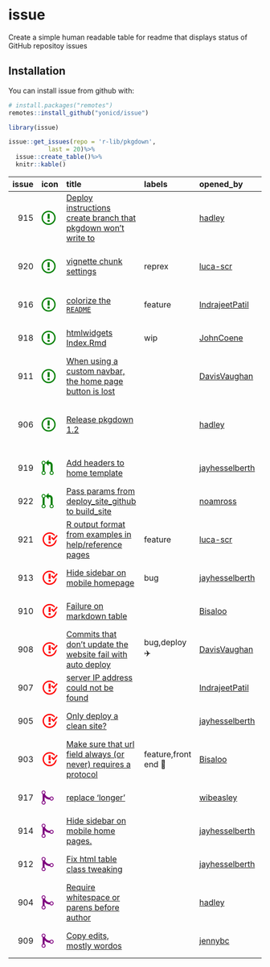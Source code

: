 
<!-- README.md is generated from README.Rmd. Please edit that file -->

# issue

Create a simple human readable table for readme that displays status of
GitHub repositoy issues

## Installation

You can install issue from github with:

``` r
# install.packages("remotes")
remotes::install_github("yonicd/issue")
```

``` r
library(issue)
```

``` r
issue::get_issues(repo = 'r-lib/pkgdown',
           last = 20)%>%
  issue::create_table()%>%
  knitr::kable()
```

| issue | icon                                                                                                                                                                                                                                                                                                                                                                                                                                                                                                                                                                                                                                                                                                                                                                                                                                                | title                                                                                                                                                                                                                                                                                                                                 | labels                    | opened\_by                                          | comments | comments\_users                                                                                                                                                                                                                                                                                                                                                                                                                                                                                                                                                                                                                                                                                                                                                                                                                                                                                                                                                                                                                                                                                                                                                                                                                                                                                                                               | assigned\_to | created             | updated             | closed              |
| ----: | :-------------------------------------------------------------------------------------------------------------------------------------------------------------------------------------------------------------------------------------------------------------------------------------------------------------------------------------------------------------------------------------------------------------------------------------------------------------------------------------------------------------------------------------------------------------------------------------------------------------------------------------------------------------------------------------------------------------------------------------------------------------------------------------------------------------------------------------------------- | :------------------------------------------------------------------------------------------------------------------------------------------------------------------------------------------------------------------------------------------------------------------------------------------------------------------------------------ | :------------------------ | :-------------------------------------------------- | :------- | :-------------------------------------------------------------------------------------------------------------------------------------------------------------------------------------------------------------------------------------------------------------------------------------------------------------------------------------------------------------------------------------------------------------------------------------------------------------------------------------------------------------------------------------------------------------------------------------------------------------------------------------------------------------------------------------------------------------------------------------------------------------------------------------------------------------------------------------------------------------------------------------------------------------------------------------------------------------------------------------------------------------------------------------------------------------------------------------------------------------------------------------------------------------------------------------------------------------------------------------------------------------------------------------------------------------------------------------------- | :----------- | :------------------ | :------------------ | :------------------ |
|   915 | <span title="Open Issue"><svg height="32" class="octicon octicon-issue-opened" viewBox="0 0 14 16" version="1.1" width="28" aria-hidden="true"><path fill-rule="evenodd" fill="green" d="M7 2.3c3.14 0 5.7 2.56 5.7 5.7s-2.56 5.7-5.7 5.7A5.71 5.71 0 0 1 1.3 8c0-3.14 2.56-5.7 5.7-5.7zM7 1C3.14 1 0 4.14 0 8s3.14 7 7 7 7-3.14 7-7-3.14-7-7-7zm1 3H6v5h2V4zm0 6H6v2h2v-2z"></path></svg></span>                                                                                                                                                                                                                                                                                                                                                                                                                                                   | <span title="Because `README.md` is not on the whitelist. Should change to &#39;CNAME&#39;? Or adjust `is_non_pkgdown_site`?">[Deploy instructions create branch that pkgdown won’t write to](https://github.com/r-lib/pkgdown/issues/915)</span>                                                                                     |                           | [hadley](https://github.com/hadley)                 | 2        | <span title="And recommend doing it outside of outside to avoid `.Rproj.user` issues">[hadley](https://github.com/r-lib/pkgdown/issues/915#issuecomment-441075673)</span>, <span title="If we adjust the suggestion for initialization to this:...">[jayhesselberth](https://github.com/r-lib/pkgdown/issues/915#issuecomment-442421868)</span>                                                                                                                                                                                                                                                                                                                                                                                                                                                                                                                                                                                                                                                                                                                                                                                                                                                                                                                                                                                               |              | 2018-11-22 16:15:06 | 2018-11-28 11:57:15 | NA                  |
|   920 | <span title="Open Issue"><svg height="32" class="octicon octicon-issue-opened" viewBox="0 0 14 16" version="1.1" width="28" aria-hidden="true"><path fill-rule="evenodd" fill="green" d="M7 2.3c3.14 0 5.7 2.56 5.7 5.7s-2.56 5.7-5.7 5.7A5.71 5.71 0 0 1 1.3 8c0-3.14 2.56-5.7 5.7-5.7zM7 1C3.14 1 0 4.14 0 8s3.14 7 7 7 7-3.14 7-7-3.14-7-7-7zm1 3H6v5h2V4zm0 6H6v2h2v-2z"></path></svg></span>                                                                                                                                                                                                                                                                                                                                                                                                                                                   | <span title="In package vignettes I usually set some defaults for chunks, such as:...">[vignette chunk settings](https://github.com/r-lib/pkgdown/issues/920)</span>                                                                                                                                                                  | reprex                    | [luca-scr](https://github.com/luca-scr)             | 4        | <span title="You can update site-wide figure settings in the [yaml config](https://pkgdown.r-lib.org/reference/build_articles.html#figures).">[jayhesselberth](https://github.com/r-lib/pkgdown/issues/920#issuecomment-441631577)</span>, <span title="Thanks for your reply. It seems that the settings about figure in yaml file have effect only on graphs produced by the examples in help pages, but not on graphs produced by vignettes. Furthermore, as mentioned above, settings specified using `opts_chunk$set` are not respected when the vignette is build for the website.">[luca-scr](https://github.com/r-lib/pkgdown/issues/920#issuecomment-441636730)</span>, <span title="I&#39;m surprised this doesn&#39;t have an effect on vignettes as it&#39;s documented in the `build_articles()` section. Can you generate [a reprex](https://github.com/r-lib/pkgdown/blob/master/.github/CONTRIBUTING.md#package-reprexes)?">[jayhesselberth](https://github.com/r-lib/pkgdown/issues/920#issuecomment-441647694)</span>, <span title="You may find at this link https://www.dropbox.com/s/novinalqxo6w4cr/test.zip?dl=0 a simple reproducible example of an R package with website and vignette created using pkgdown::build_site()...">[luca-scr](https://github.com/r-lib/pkgdown/issues/920#issuecomment-441815547)</span> |              | 2018-11-26 08:05:44 | 2018-11-26 22:01:13 | NA                  |
|   916 | <span title="Open Issue"><svg height="32" class="octicon octicon-issue-opened" viewBox="0 0 14 16" version="1.1" width="28" aria-hidden="true"><path fill-rule="evenodd" fill="green" d="M7 2.3c3.14 0 5.7 2.56 5.7 5.7s-2.56 5.7-5.7 5.7A5.71 5.71 0 0 1 1.3 8c0-3.14 2.56-5.7 5.7-5.7zM7 1C3.14 1 0 4.14 0 8s3.14 7 7 7 7-3.14 7-7-3.14-7-7-7zm1 3H6v5h2V4zm0 6H6v2h2v-2z"></path></svg></span>                                                                                                                                                                                                                                                                                                                                                                                                                                                   | <span title="With the new release, all `tibble` and `crayon` text are displayed in color in `reference` and `articles`, but the output in `README` files on homepage isn&#39;t. ...">[colorize the `README`](https://github.com/r-lib/pkgdown/issues/916)</span>                                                                      | feature                   | [IndrajeetPatil](https://github.com/IndrajeetPatil) | 0        |                                                                                                                                                                                                                                                                                                                                                                                                                                                                                                                                                                                                                                                                                                                                                                                                                                                                                                                                                                                                                                                                                                                                                                                                                                                                                                                                               |              | 2018-11-22 17:36:29 | 2018-11-26 18:33:07 | NA                  |
|   918 | <span title="Open Issue"><svg height="32" class="octicon octicon-issue-opened" viewBox="0 0 14 16" version="1.1" width="28" aria-hidden="true"><path fill-rule="evenodd" fill="green" d="M7 2.3c3.14 0 5.7 2.56 5.7 5.7s-2.56 5.7-5.7 5.7A5.71 5.71 0 0 1 1.3 8c0-3.14 2.56-5.7 5.7-5.7zM7 1C3.14 1 0 4.14 0 8s3.14 7 7 7 7-3.14 7-7-3.14-7-7-7zm1 3H6v5h2V4zm0 6H6v2h2v-2z"></path></svg></span>                                                                                                                                                                                                                                                                                                                                                                                                                                                   | <span title="It seems htmlwidgets&#39; dependencies are no longer included in the `index.Rmd`, and thus do not display....">[htmlwidgets Index.Rmd](https://github.com/r-lib/pkgdown/issues/918)</span>                                                                                                                               | wip                       | [JohnCoene](https://github.com/JohnCoene)           | 1        | <span title="This might be another bug caused by #834?">[jayhesselberth](https://github.com/r-lib/pkgdown/issues/918#issuecomment-441397574)</span>                                                                                                                                                                                                                                                                                                                                                                                                                                                                                                                                                                                                                                                                                                                                                                                                                                                                                                                                                                                                                                                                                                                                                                                           |              | 2018-11-24 20:34:22 | 2018-11-26 14:08:24 | NA                  |
|   911 | <span title="Open Issue"><svg height="32" class="octicon octicon-issue-opened" viewBox="0 0 14 16" version="1.1" width="28" aria-hidden="true"><path fill-rule="evenodd" fill="green" d="M7 2.3c3.14 0 5.7 2.56 5.7 5.7s-2.56 5.7-5.7 5.7A5.71 5.71 0 0 1 1.3 8c0-3.14 2.56-5.7 5.7-5.7zM7 1C3.14 1 0 4.14 0 8s3.14 7 7 7 7-3.14 7-7-3.14-7-7-7zm1 3H6v5h2V4zm0 6H6v2h2v-2z"></path></svg></span>                                                                                                                                                                                                                                                                                                                                                                                                                                                   | <span title="One of two things is supposed to happen when you use a custom navbar, as ggplot2 does:...">[When using a custom navbar, the home page button is lost](https://github.com/r-lib/pkgdown/issues/911)</span>                                                                                                                |                           | [DavisVaughan](https://github.com/DavisVaughan)     | 1        | <span title="This bug was probably introduced when fixing #777">[hadley](https://github.com/r-lib/pkgdown/issues/911#issuecomment-440865907)</span>                                                                                                                                                                                                                                                                                                                                                                                                                                                                                                                                                                                                                                                                                                                                                                                                                                                                                                                                                                                                                                                                                                                                                                                           |              | 2018-11-21 18:02:36 | 2018-11-22 00:36:26 | NA                  |
|   906 | <span title="Open Issue"><svg height="32" class="octicon octicon-issue-opened" viewBox="0 0 14 16" version="1.1" width="28" aria-hidden="true"><path fill-rule="evenodd" fill="green" d="M7 2.3c3.14 0 5.7 2.56 5.7 5.7s-2.56 5.7-5.7 5.7A5.71 5.71 0 0 1 1.3 8c0-3.14 2.56-5.7 5.7-5.7zM7 1C3.14 1 0 4.14 0 8s3.14 7 7 7 7-3.14 7-7-3.14-7-7-7zm1 3H6v5h2V4zm0 6H6v2h2v-2z"></path></svg></span>                                                                                                                                                                                                                                                                                                                                                                                                                                                   | <span title="Prepare for release:...">[Release pkgdown 1.2](https://github.com/r-lib/pkgdown/issues/906)</span>                                                                                                                                                                                                                       |                           | [hadley](https://github.com/hadley)                 | 6        | <span title="@jayhesselberth everything looks good from my end. Do you see any reason that I shouldn&#39;t go ahead and submit to CRAN?">[hadley](https://github.com/r-lib/pkgdown/issues/906#issuecomment-440352906)</span>, <span title="Looks good, go for it.">[jayhesselberth](https://github.com/r-lib/pkgdown/issues/906#issuecomment-440356869)</span>, <span title="It&#39;s live!">[hadley](https://github.com/r-lib/pkgdown/issues/906#issuecomment-440434729)</span>, <span title="I&#39;ll work on the blog post when I&#39;m back from TG">[hadley](https://github.com/r-lib/pkgdown/issues/906#issuecomment-440435584)</span>, <span title="FYI the travis build that would have deployed the version 1.2.0 build at the main site was cancelled, I think because you quickly made the next commit that incremented version number. So now the dev site version is correct (1.2.0.9000), but the &#39;released&#39; site is still the old version number (1.1.0.9000)....">[jayhesselberth](https://github.com/r-lib/pkgdown/issues/906#issuecomment-440440476)</span>, <span title="Oh I didn’t think about that. Although I have a vague memory that a release also kicks off a build?">[hadley](https://github.com/r-lib/pkgdown/issues/906#issuecomment-440463147)</span>                                                  |              | 2018-11-20 15:57:19 | 2018-11-20 23:14:38 | NA                  |
|   919 | <span title="Pull Request Open"><svg height="32" class="octicon octicon-git-pull-request" viewBox="0 0 12 16" version="1.1" width="24" aria-hidden="true"><path fill-rule="evenodd" fill="green" d="M11 11.28V5c-.03-.78-.34-1.47-.94-2.06C9.46 2.35 8.78 2.03 8 2H7V0L4 3l3 3V4h1c.27.02.48.11.69.31.21.2.3.42.31.69v6.28A1.993 1.993 0 0 0 10 15a1.993 1.993 0 0 0 1-3.72zm-1 2.92c-.66 0-1.2-.55-1.2-1.2 0-.65.55-1.2 1.2-1.2.65 0 1.2.55 1.2 1.2 0 .65-.55 1.2-1.2 1.2zM4 3c0-1.11-.89-2-2-2a1.993 1.993 0 0 0-1 3.72v6.56A1.993 1.993 0 0 0 2 15a1.993 1.993 0 0 0 1-3.72V4.72c.59-.34 1-.98 1-1.72zm-.8 10c0 .66-.55 1.2-1.2 1.2-.65 0-1.2-.55-1.2-1.2 0-.65.55-1.2 1.2-1.2.65 0 1.2.55 1.2 1.2zM2 4.2C1.34 4.2.8 3.65.8 3c0-.65.55-1.2 1.2-1.2.65 0 1.2.55 1.2 1.2 0 .65-.55 1.2-1.2 1.2z"></path></svg></span>                              | <span title="Fixes #918">[Add headers to home template](https://github.com/r-lib/pkgdown/pull/919)</span>                                                                                                                                                                                                                             |                           | [jayhesselberth](https://github.com/jayhesselberth) | 2        | <span title="@hadley Before merging, can you check the `content-article.html` template to see if we need to copy anything else into the `content-home.html` template?...">[jayhesselberth](https://github.com/r-lib/pkgdown/pull/919#issuecomment-441398108)</span>, <span title="I don&#39;t think that block is currently used, but probably should be included for the sake of completeness.">[hadley](https://github.com/r-lib/pkgdown/pull/919#issuecomment-443551801)</span>                                                                                                                                                                                                                                                                                                                                                                                                                                                                                                                                                                                                                                                                                                                                                                                                                                                            |              | 2018-11-24 21:51:52 | 2018-12-02 23:35:43 | NA                  |
|   922 | <span title="Pull Request Open"><svg height="32" class="octicon octicon-git-pull-request" viewBox="0 0 12 16" version="1.1" width="24" aria-hidden="true"><path fill-rule="evenodd" fill="green" d="M11 11.28V5c-.03-.78-.34-1.47-.94-2.06C9.46 2.35 8.78 2.03 8 2H7V0L4 3l3 3V4h1c.27.02.48.11.69.31.21.2.3.42.31.69v6.28A1.993 1.993 0 0 0 10 15a1.993 1.993 0 0 0 1-3.72zm-1 2.92c-.66 0-1.2-.55-1.2-1.2 0-.65.55-1.2 1.2-1.2.65 0 1.2.55 1.2 1.2 0 .65-.55 1.2-1.2 1.2zM4 3c0-1.11-.89-2-2-2a1.993 1.993 0 0 0-1 3.72v6.56A1.993 1.993 0 0 0 2 15a1.993 1.993 0 0 0 1-3.72V4.72c.59-.34 1-.98 1-1.72zm-.8 10c0 .66-.55 1.2-1.2 1.2-.65 0-1.2-.55-1.2-1.2 0-.65.55-1.2 1.2-1.2.65 0 1.2.55 1.2 1.2zM2 4.2C1.34 4.2.8 3.65.8 3c0-.65.55-1.2 1.2-1.2.65 0 1.2.55 1.2 1.2 0 .65-.55 1.2-1.2 1.2z"></path></svg></span>                              | <span title="This PR allows parameters to be passed from `deploy_site_github()` to `build_site()`, which is the documented behavior but is not implemented.">[Pass params from deploy\_site\_github to build\_site](https://github.com/r-lib/pkgdown/pull/922)</span>                                                                 |                           | [noamross](https://github.com/noamross)             | 0        |                                                                                                                                                                                                                                                                                                                                                                                                                                                                                                                                                                                                                                                                                                                                                                                                                                                                                                                                                                                                                                                                                                                                                                                                                                                                                                                                               |              | 2018-11-29 11:56:16 | 2018-11-29 11:56:16 | NA                  |
|   921 | <span title="Closed Issue"><svg height="32" class="octicon octicon-issue-closed" viewBox="0 0 16 16" version="1.1" width="32" aria-hidden="true"><path fill-rule="evenodd" fill="red" d="M7 10h2v2H7v-2zm2-6H7v5h2V4zm1.5 1.5l-1 1L12 9l4-4.5-1-1L12 7l-1.5-1.5zM8 13.7A5.71 5.71 0 0 1 2.3 8c0-3.14 2.56-5.7 5.7-5.7 1.83 0 3.45.88 4.5 2.2l.92-.92A6.947 6.947 0 0 0 8 1C4.14 1 1 4.14 1 8s3.14 7 7 7 7-3.14 7-7l-1.52 1.52c-.66 2.41-2.86 4.19-5.48 4.19v-.01z"></path></svg></span>                                                                                                                                                                                                                                                                                                                                                             | <span title="The R output from examples in help/reference pages is formatted as...">[R output format from examples in help/reference pages](https://github.com/r-lib/pkgdown/issues/921)</span>                                                                                                                                       | feature                   | [luca-scr](https://github.com/luca-scr)             | 5        | <span title="You mean use `##` instead of `#&gt;` for a comment character? That&#39;s the only different I see between your examples.">[jayhesselberth](https://github.com/r-lib/pkgdown/issues/921#issuecomment-441627967)</span>, <span title="yes, exactly.">[luca-scr](https://github.com/r-lib/pkgdown/issues/921#issuecomment-441628567)</span>, <span title="Would have to propagate an alternative prompt string through to `label_lines`....">[jayhesselberth](https://github.com/r-lib/pkgdown/issues/921#issuecomment-441631104)</span>, <span title="I don&#39;t think the benefit of implementing this feature is worth the cost, and I strongly prefer `#&gt;`.">[hadley](https://github.com/r-lib/pkgdown/issues/921#issuecomment-441726640)</span>, <span title="Hi Hadley, thanks for your reply. I can see your point. But, it would be really that hard to include a field in _pkgdown.yaml to set the comment string?...">[luca-scr](https://github.com/r-lib/pkgdown/issues/921#issuecomment-441818156)</span>                                                                                                                                                                                                                                                                                                           |              | 2018-11-26 08:12:40 | 2018-11-28 11:42:50 | 2018-11-28 11:42:50 |
|   913 | <span title="Closed Issue"><svg height="32" class="octicon octicon-issue-closed" viewBox="0 0 16 16" version="1.1" width="32" aria-hidden="true"><path fill-rule="evenodd" fill="red" d="M7 10h2v2H7v-2zm2-6H7v5h2V4zm1.5 1.5l-1 1L12 9l4-4.5-1-1L12 7l-1.5-1.5zM8 13.7A5.71 5.71 0 0 1 2.3 8c0-3.14 2.56-5.7 5.7-5.7 1.83 0 3.45.88 4.5 2.2l.92-.92A6.947 6.947 0 0 0 8 1C4.14 1 1 4.14 1 8s3.14 7 7 7 7-3.14 7-7l-1.52 1.52c-.66 2.41-2.86 4.19-5.48 4.19v-.01z"></path></svg></span>                                                                                                                                                                                                                                                                                                                                                             | <span title="```css...">[Hide sidebar on mobile homepage](https://github.com/r-lib/pkgdown/issues/913)</span>                                                                                                                                                                                                                         | bug                       | [jayhesselberth](https://github.com/jayhesselberth) | 2        | <span title="Aren&#39;t we already doing that?">[hadley](https://github.com/r-lib/pkgdown/issues/913#issuecomment-440866154)</span>, <span title="This bug was introduced in #834....">[jayhesselberth](https://github.com/r-lib/pkgdown/issues/913#issuecomment-441065657)</span>                                                                                                                                                                                                                                                                                                                                                                                                                                                                                                                                                                                                                                                                                                                                                                                                                                                                                                                                                                                                                                                            |              | 2018-11-21 20:14:57 | 2018-11-22 15:55:54 | 2018-11-22 15:55:54 |
|   910 | <span title="Closed Issue"><svg height="32" class="octicon octicon-issue-closed" viewBox="0 0 16 16" version="1.1" width="32" aria-hidden="true"><path fill-rule="evenodd" fill="red" d="M7 10h2v2H7v-2zm2-6H7v5h2V4zm1.5 1.5l-1 1L12 9l4-4.5-1-1L12 7l-1.5-1.5zM8 13.7A5.71 5.71 0 0 1 2.3 8c0-3.14 2.56-5.7 5.7-5.7 1.83 0 3.45.88 4.5 2.2l.92-.92A6.947 6.947 0 0 0 8 1C4.14 1 1 4.14 1 8s3.14 7 7 7 7-3.14 7-7l-1.52 1.52c-.66 2.41-2.86 4.19-5.48 4.19v-.01z"></path></svg></span>                                                                                                                                                                                                                                                                                                                                                             | <span title="Reprex-ish:...">[Failure on markdown table](https://github.com/r-lib/pkgdown/issues/910)</span>                                                                                                                                                                                                                          |                           | [Bisaloo](https://github.com/Bisaloo)               | 0        |                                                                                                                                                                                                                                                                                                                                                                                                                                                                                                                                                                                                                                                                                                                                                                                                                                                                                                                                                                                                                                                                                                                                                                                                                                                                                                                                               |              | 2018-11-21 16:31:12 | 2018-11-21 19:20:14 | 2018-11-21 19:20:14 |
|   908 | <span title="Closed Issue"><svg height="32" class="octicon octicon-issue-closed" viewBox="0 0 16 16" version="1.1" width="32" aria-hidden="true"><path fill-rule="evenodd" fill="red" d="M7 10h2v2H7v-2zm2-6H7v5h2V4zm1.5 1.5l-1 1L12 9l4-4.5-1-1L12 7l-1.5-1.5zM8 13.7A5.71 5.71 0 0 1 2.3 8c0-3.14 2.56-5.7 5.7-5.7 1.83 0 3.45.88 4.5 2.2l.92-.92A6.947 6.947 0 0 0 8 1C4.14 1 1 4.14 1 8s3.14 7 7 7 7-3.14 7-7l-1.52 1.52c-.66 2.41-2.86 4.19-5.48 4.19v-.01z"></path></svg></span>                                                                                                                                                                                                                                                                                                                                                             | <span title="I made a commit that did not update any documentation, and that failed with:...">[Commits that don’t update the website fail with auto deploy](https://github.com/r-lib/pkgdown/issues/908)</span>                                                                                                                       | bug,deploy :airplane:     | [DavisVaughan](https://github.com/DavisVaughan)     | 1        | <span title="Alternatively, it looks like I could use the ` --allow-empty` parameter">[hadley](https://github.com/r-lib/pkgdown/issues/908#issuecomment-440334964)</span>                                                                                                                                                                                                                                                                                                                                                                                                                                                                                                                                                                                                                                                                                                                                                                                                                                                                                                                                                                                                                                                                                                                                                                     |              | 2018-11-20 16:17:26 | 2018-11-20 16:26:26 | 2018-11-20 16:26:25 |
|   907 | <span title="Closed Issue"><svg height="32" class="octicon octicon-issue-closed" viewBox="0 0 16 16" version="1.1" width="32" aria-hidden="true"><path fill-rule="evenodd" fill="red" d="M7 10h2v2H7v-2zm2-6H7v5h2V4zm1.5 1.5l-1 1L12 9l4-4.5-1-1L12 7l-1.5-1.5zM8 13.7A5.71 5.71 0 0 1 2.3 8c0-3.14 2.56-5.7 5.7-5.7 1.83 0 3.45.88 4.5 2.2l.92-.92A6.947 6.947 0 0 0 8 1C4.14 1 1 4.14 1 8s3.14 7 7 7 7-3.14 7-7l-1.52 1.52c-.66 2.41-2.86 4.19-5.48 4.19v-.01z"></path></svg></span>                                                                                                                                                                                                                                                                                                                                                             | <span title="I am using `pkgdown` to create a website for a [repo](https://github.com/IndrajeetPatil/devtoolverse) and running `pkgdown::build_site()` works fine locally. But if I go to https://devtoolverse.com/, I get this error-...">[server IP address could not be found](https://github.com/r-lib/pkgdown/issues/907)</span> |                           | [IndrajeetPatil](https://github.com/IndrajeetPatil) | 1        | <span title="That sounds like a domain name configuration problem and hence is not a pkgdown problem.">[hadley](https://github.com/r-lib/pkgdown/issues/907#issuecomment-440331570)</span>                                                                                                                                                                                                                                                                                                                                                                                                                                                                                                                                                                                                                                                                                                                                                                                                                                                                                                                                                                                                                                                                                                                                                    |              | 2018-11-20 15:59:09 | 2018-11-20 16:15:51 | 2018-11-20 16:15:51 |
|   905 | <span title="Closed Issue"><svg height="32" class="octicon octicon-issue-closed" viewBox="0 0 16 16" version="1.1" width="32" aria-hidden="true"><path fill-rule="evenodd" fill="red" d="M7 10h2v2H7v-2zm2-6H7v5h2V4zm1.5 1.5l-1 1L12 9l4-4.5-1-1L12 7l-1.5-1.5zM8 13.7A5.71 5.71 0 0 1 2.3 8c0-3.14 2.56-5.7 5.7-5.7 1.83 0 3.45.88 4.5 2.2l.92-.92A6.947 6.947 0 0 0 8 1C4.14 1 1 4.14 1 8s3.14 7 7 7 7-3.14 7-7l-1.52 1.52c-.66 2.41-2.86 4.19-5.48 4.19v-.01z"></path></svg></span>                                                                                                                                                                                                                                                                                                                                                             | <span title="The fix to the function linking bug (#889) is not being applied to pages on the dev branch. See [this page](https://pkgdown.r-lib.org/dev/articles/pkgdown.html) where `inst/CITATION` is still linking to rdocumentation.org....">[Only deploy a clean site?](https://github.com/r-lib/pkgdown/issues/905)</span>       |                           | [jayhesselberth](https://github.com/jayhesselberth) | 2        | <span title="Why do you think that cleaning is the problem? ">[hadley](https://github.com/r-lib/pkgdown/issues/905#issuecomment-440308303)</span>, <span title="I just rebuilt locally and I still see the problem.  The problem is I forgot `/` in the infix list. I&#39;ll fix momentarily.">[hadley](https://github.com/r-lib/pkgdown/issues/905#issuecomment-440308918)</span>                                                                                                                                                                                                                                                                                                                                                                                                                                                                                                                                                                                                                                                                                                                                                                                                                                                                                                                                                            |              | 2018-11-20 15:12:19 | 2018-11-20 15:17:04 | 2018-11-20 15:17:04 |
|   903 | <span title="Closed Issue"><svg height="32" class="octicon octicon-issue-closed" viewBox="0 0 16 16" version="1.1" width="32" aria-hidden="true"><path fill-rule="evenodd" fill="red" d="M7 10h2v2H7v-2zm2-6H7v5h2V4zm1.5 1.5l-1 1L12 9l4-4.5-1-1L12 7l-1.5-1.5zM8 13.7A5.71 5.71 0 0 1 2.3 8c0-3.14 2.56-5.7 5.7-5.7 1.83 0 3.45.88 4.5 2.2l.92-.92A6.947 6.947 0 0 0 8 1C4.14 1 1 4.14 1 8s3.14 7 7 7 7-3.14 7-7l-1.52 1.52c-.66 2.41-2.86 4.19-5.48 4.19v-.01z"></path></svg></span>                                                                                                                                                                                                                                                                                                                                                             | <span title="As requested in https://github.com/tidyverse/ggplot2/pull/3006....">[Make sure that url field always (or never) requires a protocol](https://github.com/r-lib/pkgdown/issues/903)</span>                                                                                                                                 | feature,front end :tulip: | [Bisaloo](https://github.com/Bisaloo)               | 2        | <span title="GitHub cname, although I have a vague memory we strip it.">[hadley](https://github.com/r-lib/pkgdown/issues/903#issuecomment-439964411)</span>, <span title="The protocol is stripped from the url for the CNAME:...">[jayhesselberth](https://github.com/r-lib/pkgdown/issues/903#issuecomment-439966554)</span>                                                                                                                                                                                                                                                                                                                                                                                                                                                                                                                                                                                                                                                                                                                                                                                                                                                                                                                                                                                                                |              | 2018-11-19 16:46:40 | 2018-11-20 15:17:04 | 2018-11-20 15:17:04 |
|   917 | <span title="Merged Pull Request"><svg height="32" class="octicon octicon-git-merge" viewBox="0 0 12 16" version="1.1" width="24" aria-hidden="true"><path fill-rule="evenodd" fill = "purple" d="M10 7c-.73 0-1.38.41-1.73 1.02V8C7.22 7.98 6 7.64 5.14 6.98c-.75-.58-1.5-1.61-1.89-2.44A1.993 1.993 0 0 0 2 .99C.89.99 0 1.89 0 3a2 2 0 0 0 1 1.72v6.56c-.59.35-1 .99-1 1.72 0 1.11.89 2 2 2a1.993 1.993 0 0 0 1-3.72V7.67c.67.7 1.44 1.27 2.3 1.69.86.42 2.03.63 2.97.64v-.02c.36.61 1 1.02 1.73 1.02 1.11 0 2-.89 2-2 0-1.11-.89-2-2-2zm-6.8 6c0 .66-.55 1.2-1.2 1.2-.65 0-1.2-.55-1.2-1.2 0-.65.55-1.2 1.2-1.2.65 0 1.2.55 1.2 1.2zM2 4.2C1.34 4.2.8 3.65.8 3c0-.65.55-1.2 1.2-1.2.65 0 1.2.55 1.2 1.2 0 .65-.55 1.2-1.2 1.2zm8 6c-.66 0-1.2-.55-1.2-1.2 0-.65.55-1.2 1.2-1.2.65 0 1.2.55 1.2 1.2 0 .65-.55 1.2-1.2 1.2z"></path></svg></span> | <span title="&#39;longer&#39; was originally there: https://github.com/r-lib/pkgdown/commit/18e30a57aa7781808cb2cc18c6bae855201de9bb#diff-8312ad0561ef661716b48d09478362f3R3...">[replace ‘longer’](https://github.com/r-lib/pkgdown/pull/917)</span>                                                                                 |                           | [wibeasley](https://github.com/wibeasley)           | 0        |                                                                                                                                                                                                                                                                                                                                                                                                                                                                                                                                                                                                                                                                                                                                                                                                                                                                                                                                                                                                                                                                                                                                                                                                                                                                                                                                               |              | 2018-11-23 04:41:27 | 2018-11-23 14:12:40 | 2018-11-23 14:12:39 |
|   914 | <span title="Merged Pull Request"><svg height="32" class="octicon octicon-git-merge" viewBox="0 0 12 16" version="1.1" width="24" aria-hidden="true"><path fill-rule="evenodd" fill = "purple" d="M10 7c-.73 0-1.38.41-1.73 1.02V8C7.22 7.98 6 7.64 5.14 6.98c-.75-.58-1.5-1.61-1.89-2.44A1.993 1.993 0 0 0 2 .99C.89.99 0 1.89 0 3a2 2 0 0 0 1 1.72v6.56c-.59.35-1 .99-1 1.72 0 1.11.89 2 2 2a1.993 1.993 0 0 0 1-3.72V7.67c.67.7 1.44 1.27 2.3 1.69.86.42 2.03.63 2.97.64v-.02c.36.61 1 1.02 1.73 1.02 1.11 0 2-.89 2-2 0-1.11-.89-2-2-2zm-6.8 6c0 .66-.55 1.2-1.2 1.2-.65 0-1.2-.55-1.2-1.2 0-.65.55-1.2 1.2-1.2.65 0 1.2.55 1.2 1.2zM2 4.2C1.34 4.2.8 3.65.8 3c0-.65.55-1.2 1.2-1.2.65 0 1.2.55 1.2 1.2 0 .65-.55 1.2-1.2 1.2zm8 6c-.66 0-1.2-.55-1.2-1.2 0-.65.55-1.2 1.2-1.2.65 0 1.2.55 1.2 1.2 0 .65-.55 1.2-1.2 1.2z"></path></svg></span> | <span title="Fixes #913">[Hide sidebar on mobile home pages.](https://github.com/r-lib/pkgdown/pull/914)</span>                                                                                                                                                                                                                       |                           | [jayhesselberth](https://github.com/jayhesselberth) | 0        |                                                                                                                                                                                                                                                                                                                                                                                                                                                                                                                                                                                                                                                                                                                                                                                                                                                                                                                                                                                                                                                                                                                                                                                                                                                                                                                                               |              | 2018-11-22 15:43:52 | 2018-11-22 18:37:09 | 2018-11-22 15:55:54 |
|   912 | <span title="Merged Pull Request"><svg height="32" class="octicon octicon-git-merge" viewBox="0 0 12 16" version="1.1" width="24" aria-hidden="true"><path fill-rule="evenodd" fill = "purple" d="M10 7c-.73 0-1.38.41-1.73 1.02V8C7.22 7.98 6 7.64 5.14 6.98c-.75-.58-1.5-1.61-1.89-2.44A1.993 1.993 0 0 0 2 .99C.89.99 0 1.89 0 3a2 2 0 0 0 1 1.72v6.56c-.59.35-1 .99-1 1.72 0 1.11.89 2 2 2a1.993 1.993 0 0 0 1-3.72V7.67c.67.7 1.44 1.27 2.3 1.69.86.42 2.03.63 2.97.64v-.02c.36.61 1 1.02 1.73 1.02 1.11 0 2-.89 2-2 0-1.11-.89-2-2-2zm-6.8 6c0 .66-.55 1.2-1.2 1.2-.65 0-1.2-.55-1.2-1.2 0-.65.55-1.2 1.2-1.2.65 0 1.2.55 1.2 1.2zM2 4.2C1.34 4.2.8 3.65.8 3c0-.65.55-1.2 1.2-1.2.65 0 1.2.55 1.2 1.2 0 .65-.55 1.2-1.2 1.2zm8 6c-.66 0-1.2-.55-1.2-1.2 0-.65.55-1.2 1.2-1.2.65 0 1.2.55 1.2 1.2 0 .65-.55 1.2-1.2 1.2z"></path></svg></span> | <span title="Fixes #910. Closes #868.">[Fix html table class tweaking](https://github.com/r-lib/pkgdown/pull/912)</span>                                                                                                                                                                                                              |                           | [jayhesselberth](https://github.com/jayhesselberth) | 0        |                                                                                                                                                                                                                                                                                                                                                                                                                                                                                                                                                                                                                                                                                                                                                                                                                                                                                                                                                                                                                                                                                                                                                                                                                                                                                                                                               |              | 2018-11-21 18:49:12 | 2018-11-21 19:44:32 | 2018-11-21 19:20:14 |
|   904 | <span title="Merged Pull Request"><svg height="32" class="octicon octicon-git-merge" viewBox="0 0 12 16" version="1.1" width="24" aria-hidden="true"><path fill-rule="evenodd" fill = "purple" d="M10 7c-.73 0-1.38.41-1.73 1.02V8C7.22 7.98 6 7.64 5.14 6.98c-.75-.58-1.5-1.61-1.89-2.44A1.993 1.993 0 0 0 2 .99C.89.99 0 1.89 0 3a2 2 0 0 0 1 1.72v6.56c-.59.35-1 .99-1 1.72 0 1.11.89 2 2 2a1.993 1.993 0 0 0 1-3.72V7.67c.67.7 1.44 1.27 2.3 1.69.86.42 2.03.63 2.97.64v-.02c.36.61 1 1.02 1.73 1.02 1.11 0 2-.89 2-2 0-1.11-.89-2-2-2zm-6.8 6c0 .66-.55 1.2-1.2 1.2-.65 0-1.2-.55-1.2-1.2 0-.65.55-1.2 1.2-1.2.65 0 1.2.55 1.2 1.2zM2 4.2C1.34 4.2.8 3.65.8 3c0-.65.55-1.2 1.2-1.2.65 0 1.2.55 1.2 1.2 0 .65-.55 1.2-1.2 1.2zm8 6c-.66 0-1.2-.55-1.2-1.2 0-.65.55-1.2 1.2-1.2.65 0 1.2.55 1.2 1.2 0 .65-.55 1.2-1.2 1.2z"></path></svg></span> | <span title="Fixes #902">[Require whitespace or parens before author](https://github.com/r-lib/pkgdown/pull/904)</span>                                                                                                                                                                                                               |                           | [hadley](https://github.com/hadley)                 | 1        | <span title="Looks good to me!">[jayhesselberth](https://github.com/r-lib/pkgdown/pull/904#issuecomment-440093314)</span>                                                                                                                                                                                                                                                                                                                                                                                                                                                                                                                                                                                                                                                                                                                                                                                                                                                                                                                                                                                                                                                                                                                                                                                                                     |              | 2018-11-20 00:07:17 | 2018-11-20 22:03:02 | 2018-11-20 12:59:29 |
|   909 | <span title="Merged Pull Request"><svg height="32" class="octicon octicon-git-merge" viewBox="0 0 12 16" version="1.1" width="24" aria-hidden="true"><path fill-rule="evenodd" fill = "purple" d="M10 7c-.73 0-1.38.41-1.73 1.02V8C7.22 7.98 6 7.64 5.14 6.98c-.75-.58-1.5-1.61-1.89-2.44A1.993 1.993 0 0 0 2 .99C.89.99 0 1.89 0 3a2 2 0 0 0 1 1.72v6.56c-.59.35-1 .99-1 1.72 0 1.11.89 2 2 2a1.993 1.993 0 0 0 1-3.72V7.67c.67.7 1.44 1.27 2.3 1.69.86.42 2.03.63 2.97.64v-.02c.36.61 1 1.02 1.73 1.02 1.11 0 2-.89 2-2 0-1.11-.89-2-2-2zm-6.8 6c0 .66-.55 1.2-1.2 1.2-.65 0-1.2-.55-1.2-1.2 0-.65.55-1.2 1.2-1.2.65 0 1.2.55 1.2 1.2zM2 4.2C1.34 4.2.8 3.65.8 3c0-.65.55-1.2 1.2-1.2.65 0 1.2.55 1.2 1.2 0 .65-.55 1.2-1.2 1.2zm8 6c-.66 0-1.2-.55-1.2-1.2 0-.65.55-1.2 1.2-1.2.65 0 1.2.55 1.2 1.2 0 .65-.55 1.2-1.2 1.2z"></path></svg></span> | <span title="">[Copy edits, mostly wordos](https://github.com/r-lib/pkgdown/pull/909)</span>                                                                                                                                                                                                                                          |                           | [jennybc](https://github.com/jennybc)               | 1        | <span title="Thanks!">[jayhesselberth](https://github.com/r-lib/pkgdown/pull/909#issuecomment-440346159)</span>                                                                                                                                                                                                                                                                                                                                                                                                                                                                                                                                                                                                                                                                                                                                                                                                                                                                                                                                                                                                                                                                                                                                                                                                                               |              | 2018-11-20 16:52:15 | 2018-11-20 16:54:02 | 2018-11-20 16:53:58 |
